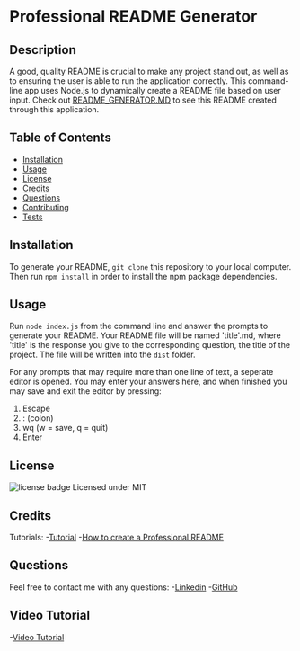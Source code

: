 # Professional README Generator

## Description

A good, quality README is crucial to make any project stand out, as well as to ensuring the user is able to run the application correctly. This command-line app uses Node.js to dynamically create a README file based on user input. Check out [README_GENERATOR.MD](dist/assets/README_GENERATOR.md) to see this README created through this application.

## Table of Contents

- [Installation](#Installation)
- [Usage](#Usage)
- [License](#License)
- [Credits](#Credits)
- [Questions](#Questions)
- [Contributing](#Contributing)
- [Tests](#Tests)

## Installation

To generate your README, `git clone` this repository to your local computer. Then run `npm install` in order to install the npm package dependencies.

## Usage

Run `node index.js` from the command line and answer the prompts to generate your README. Your README file will be named 'title'.md, where 'title' is the response you give to the corresponding question, the title of the project. The file will be written into the `dist` folder.

For any prompts that may require more than one line of text, a seperate editor is opened. You may enter your answers here, and when finished you may save and exit the editor by pressing:

1. Escape
2. : (colon)
3. wq (w = save, q = quit)
4. Enter

## License

![license badge](https://img.shields.io/badge/license-MIT-green)
Licensed under MIT

## Credits

Tutorials: -[Tutorial](https://pakstech.com/blog/inquirer-js/) -[How to create a Professional README](./readme-guide.md)

## Questions

Feel free to contact me with any questions: -[Linkedin](https://www.linkedin.com/in/zackcampanelli/) -[GitHub](https://github.com/Zacharycampanelli/)

## Video Tutorial

-[Video Tutorial](https://watch.screencastify.com/v/eKVt29y2GhRQQYCWULxX)
